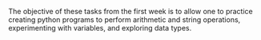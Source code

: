 The objective of these tasks from the first week is to allow one to practice creating python programs to perform arithmetic and string operations, experimenting with variables, and exploring data types.

